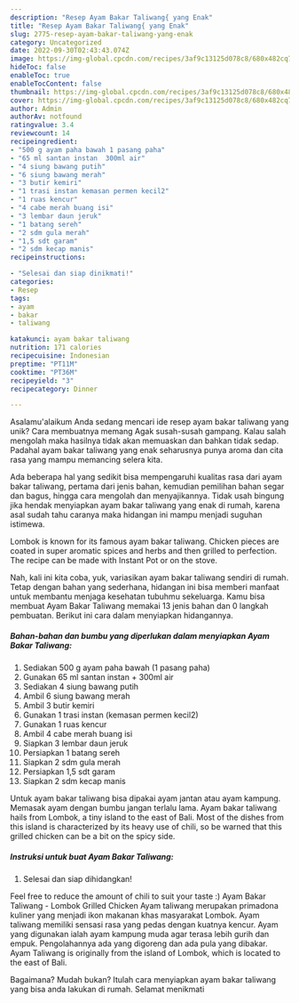 ```yaml
---
description: "Resep Ayam Bakar Taliwang{ yang Enak"
title: "Resep Ayam Bakar Taliwang{ yang Enak"
slug: 2775-resep-ayam-bakar-taliwang-yang-enak
category: Uncategorized
date: 2022-09-30T02:43:43.074Z
image: https://img-global.cpcdn.com/recipes/3af9c13125d078c8/680x482cq70/ayam-bakar-taliwang-foto-resep-utama.jpg
hideToc: false
enableToc: true
enableTocContent: false
thumbnail: https://img-global.cpcdn.com/recipes/3af9c13125d078c8/680x482cq70/ayam-bakar-taliwang-foto-resep-utama.jpg
cover: https://img-global.cpcdn.com/recipes/3af9c13125d078c8/680x482cq70/ayam-bakar-taliwang-foto-resep-utama.jpg
author: Admin
authorAv: notfound
ratingvalue: 3.4
reviewcount: 14
recipeingredient:
- "500 g ayam paha bawah 1 pasang paha"
- "65 ml santan instan  300ml air"
- "4 siung bawang putih"
- "6 siung bawang merah"
- "3 butir kemiri"
- "1 trasi instan kemasan permen kecil2"
- "1 ruas kencur"
- "4 cabe merah buang isi"
- "3 lembar daun jeruk"
- "1 batang sereh"
- "2 sdm gula merah"
- "1,5 sdt garam"
- "2 sdm kecap manis"
recipeinstructions:

- "Selesai dan siap dinikmati!"
categories:
- Resep
tags:
- ayam
- bakar
- taliwang

katakunci: ayam bakar taliwang 
nutrition: 171 calories
recipecuisine: Indonesian
preptime: "PT11M"
cooktime: "PT36M"
recipeyield: "3"
recipecategory: Dinner

---
```



Asalamu'alaikum Anda sedang mencari ide resep ayam bakar taliwang yang unik? Cara membuatnya memang Agak susah-susah gampang. Kalau salah mengolah maka hasilnya tidak akan memuaskan dan bahkan tidak sedap. Padahal ayam bakar taliwang yang enak seharusnya punya aroma dan cita rasa yang mampu memancing selera kita.


Ada beberapa hal yang sedikit bisa mempengaruhi kualitas rasa dari ayam bakar taliwang, pertama dari jenis bahan, kemudian pemilihan bahan segar dan bagus, hingga cara mengolah dan menyajikannya. Tidak usah bingung jika hendak menyiapkan ayam bakar taliwang yang enak di rumah, karena asal sudah tahu caranya maka hidangan ini mampu menjadi suguhan istimewa.

Lombok is known for its famous ayam bakar taliwang. Chicken pieces are coated in super aromatic spices and herbs and then grilled to perfection. The recipe can be made with Instant Pot or on the stove.


Nah, kali ini kita coba, yuk, variasikan ayam bakar taliwang sendiri di rumah. Tetap dengan bahan yang sederhana, hidangan ini bisa memberi manfaat untuk membantu menjaga kesehatan tubuhmu sekeluarga. Kamu bisa membuat Ayam Bakar Taliwang memakai 13 jenis bahan dan 0 langkah pembuatan. Berikut ini cara dalam menyiapkan hidangannya.

<!--inarticleads1-->

##### Bahan-bahan dan bumbu yang diperlukan dalam menyiapkan Ayam Bakar Taliwang:

1. Sediakan 500 g ayam paha bawah (1 pasang paha)
1. Gunakan 65 ml santan instan + 300ml air
1. Sediakan 4 siung bawang putih
1. Ambil 6 siung bawang merah
1. Ambil 3 butir kemiri
1. Gunakan 1 trasi instan (kemasan permen kecil2)
1. Gunakan 1 ruas kencur
1. Ambil 4 cabe merah buang isi
1. Siapkan 3 lembar daun jeruk
1. Persiapkan 1 batang sereh
1. Siapkan 2 sdm gula merah
1. Persiapkan 1,5 sdt garam
1. Siapkan 2 sdm kecap manis


Untuk ayam bakar taliwang bisa dipakai ayam jantan atau ayam kampung. Memasak ayam dengan bumbu jangan terlalu lama. Ayam bakar taliwang hails from Lombok, a tiny island to the east of Bali. Most of the dishes from this island is characterized by its heavy use of chili, so be warned that this grilled chicken can be a bit on the spicy side. 

<!--inarticleads2-->

##### Instruksi untuk buat Ayam Bakar Taliwang:


1. Selesai dan siap dihidangkan!

Feel free to reduce the amount of chili to suit your taste :) Ayam Bakar Taliwang - Lombok Grilled Chicken Ayam taliwang merupakan primadona kuliner yang menjadi ikon makanan khas masyarakat Lombok. Ayam taliwang memiliki sensasi rasa yang pedas dengan kuatnya kencur. Ayam yang digunakan ialah ayam kampung muda agar terasa lebih gurih dan empuk. Pengolahannya ada yang digoreng dan ada pula yang dibakar. Ayam Taliwang is originally from the island of Lombok, which is located to the east of Bali. 

Bagaimana? Mudah bukan? Itulah cara menyiapkan ayam bakar taliwang yang bisa anda lakukan di rumah. Selamat menikmati
